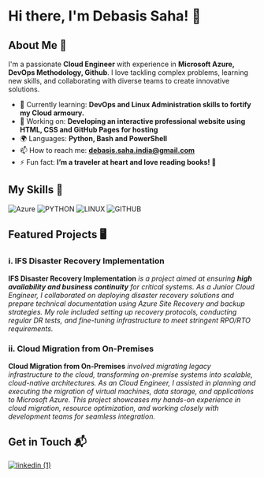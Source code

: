 # Hi there, I'm Debasis Saha! 👋


## About Me 🚀

I'm a passionate **Cloud Engineer** with experience in **Microsoft Azure, DevOps Methodology, Github**. I love tackling complex problems, learning new skills, and collaborating with diverse teams to create innovative solutions.

- 🌱 Currently learning: **DevOps and Linux Administration skills to fortify my Cloud armoury.**
- 🔭 Working on: **Developing an interactive professional website using HTML, CSS and GitHub Pages for hosting**
- 🌍 Languages: **Python, Bash and PowerShell**
- 📫 How to reach me: **debasis.saha.india@gmail.com**
- ⚡ Fun fact: **I’m a traveler at heart and love reading books! 📔**

## My Skills 🧠

![Azure](https://img.shields.io/badge/microsoft%20azure-0089D6?style=for-the-badge&logo=microsoft-azure&logoColor=white)
![PYTHON](https://img.shields.io/badge/Python-FFD43B?style=for-the-badge&logo=python&logoColor=blue)
![LINUX](https://img.shields.io/badge/Linux-FCC624?style=for-the-badge&logo=linux&logoColor=black)
![GITHUB](https://img.shields.io/badge/GitHub-100000?style=for-the-badge&logo=github&logoColor=white)


## Featured Projects 🖥️

### i. IFS Disaster Recovery Implementation

**IFS Disaster Recovery Implementation** _is a project aimed at ensuring **high availability and business continuity** for critical systems. As a Junior Cloud Engineer, I collaborated on deploying disaster recovery solutions and prepare technical documentation using Azure Site Recovery and backup strategies. My role included setting up recovery protocols, conducting regular DR tests, and fine-tuning infrastructure to meet stringent RPO/RTO requirements._

### ii. Cloud Migration from On-Premises

**Cloud Migration from On-Premises** _involved migrating legacy infrastructure to the cloud, transforming on-premise systems into scalable, cloud-native architectures. As an Cloud Engineer, I assisted in planning and executing the migration of virtual machines, data storage, and applications to Microsoft Azure. This project showcases my hands-on experience in cloud migration, resource optimization, and working closely with development teams for seamless integration._

## Get in Touch 📬

<a href="https://www.linkedin.com/in/debasis-saha-india106991hlr" target="_blank"> ![linkedin (1)](https://github.com/user-attachments/assets/9acd9e1d-37a3-47b5-a21c-38875b386e34) </a></p>
